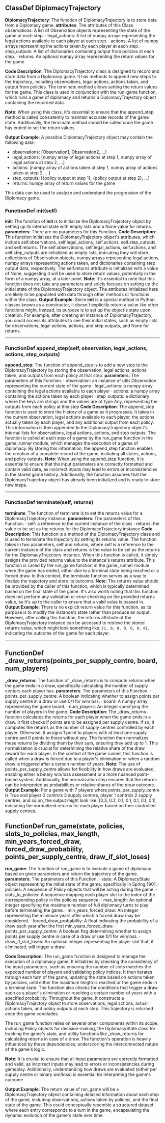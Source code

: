 ## ClassDef DiplomacyTrajectory
**DiplomacyTrajectory**: The function of DiplomacyTrajectory is to store data from a Diplomacy game.
**attributes**: The attributes of this Class.
· observations: A list of Observation objects representing the state of the game at each step.
· legal_actions: A list of numpy arrays representing the legal actions available to each player at each step.
· actions: A list of numpy arrays representing the actions taken by each player at each step.
· step_outputs: A list of dictionaries containing output from policies at each step.
· returns: An optional numpy array representing the return values for the game.

**Code Description**: The DiplomacyTrajectory class is designed to record and store data from a Diplomacy game. It has methods to append new steps to the trajectory, including observations, legal actions, actions taken, and output from policies. The terminate method allows setting the return values for the game. This class is used in conjunction with the run_game function, which runs a game of diplomacy and returns a DiplomacyTrajectory object containing the recorded data.

**Note**: When using this class, it's essential to ensure that the append_step method is called consistently to maintain accurate records of the game state. Additionally, the terminate method should be called once the game has ended to set the return values.

**Output Example**: A possible DiplomacyTrajectory object may contain the following data:
- observations: [Observation1, Observation2, ...]
- legal_actions: [numpy array of legal actions at step 1, numpy array of legal actions at step 2, ...]
- actions: [numpy array of actions taken at step 1, numpy array of actions taken at step 2, ...]
- step_outputs: [{policy output at step 1}, {policy output at step 2}, ...]
- returns: numpy array of return values for the game

This data can be used to analyze and understand the progression of the Diplomacy game.
### FunctionDef __init__(self)
**__init__**: The function of __init__ is to initialize the DiplomacyTrajectory object by setting up its internal state with empty lists and a None value for returns.
**parameters**: There are no parameters for this Function.
**Code Description**: This function initializes the DiplomacyTrajectory object's attributes, which include self.observations, self.legal_actions, self.actions, self.step_outputs, and self.returns. The self.observations, self.legal_actions, self.actions, and self.step_outputs are initialized as empty lists, indicating they will store collections of Observation objects, numpy arrays representing legal actions, numpy arrays representing actions taken, and dictionaries containing step output data, respectively. The self.returns attribute is initialized with a value of None, suggesting it will be used to store return values, potentially in the form of a numpy array, at a later point.
**Note**: It's essential to note that this function does not take any parameters and solely focuses on setting up the initial state of the DiplomacyTrajectory object. The attributes initialized here are likely to be populated with data through other methods or functions within the class.
**Output Example**: Since __init__ is a special method in Python classes known as a constructor, it doesn't explicitly return a value like other functions might. Instead, its purpose is to set up the object's state upon creation. For example, after creating an instance of DiplomacyTrajectory, you could access its attributes to see their initial states, such as empty lists for observations, legal actions, actions, and step outputs, and None for returns.
***
### FunctionDef append_step(self, observation, legal_actions, actions, step_outputs)
**append_step**: The function of append_step is to add a new step to the DiplomacyTrajectory by storing the observation, legal actions, actions taken, and outputs from each policy at that step.
**parameters**: The parameters of this Function.
· observation: an instance of utils.Observation representing the current state of the game
· legal_actions: a numpy array containing the legal actions available to each player
· actions: a numpy array containing the actions taken by each player
· step_outputs: a dictionary where the keys are strings and the values are of type Any, representing the outputs from each policy at this step
**Code Description**: The append_step function is used to store the history of a game as it progresses. It takes in the current observation, legal actions available to each player, the actions actually taken by each player, and any additional output from each policy. This information is then appended to the DiplomacyTrajectory object's internal lists for observations, legal actions, actions, and step outputs. The function is called at each step of a game by the run_game function in the game_runner module, which manages the execution of a game of diplomacy. By storing this information, the append_step function enables the creation of a complete record of the game, including all states, actions, and policy outputs.
**Note**: When using the append_step function, it is essential to ensure that the input parameters are correctly formatted and contain valid data, as incorrect inputs may lead to errors or inconsistencies in the stored game history. Additionally, the function assumes that the DiplomacyTrajectory object has already been initialized and is ready to store new steps.
***
### FunctionDef terminate(self, returns)
**terminate**: The function of terminate is to set the returns value for a DiplomacyTrajectory instance.
**parameters**: The parameters of this Function.
· self: a reference to the current instance of the class
· returns: the value to be set as the returns for the DiplomacyTrajectory instance
**Code Description**: This function is a method of the DiplomacyTrajectory class and is used to terminate the trajectory by setting its returns value. The function takes in two parameters, self and returns, where self is a reference to the current instance of the class and returns is the value to be set as the returns for the DiplomacyTrajectory instance. When this function is called, it simply assigns the provided returns value to the instance's returns attribute. This function is called by the run_game function in the game_runner module when the game has ended, either due to a terminal state being reached or a forced draw. In this context, the terminate function serves as a way to finalize the trajectory and store its outcome.
**Note**: The returns value should be provided by the caller of this function, which is typically determined based on the final state of the game. It's also worth noting that this function does not perform any validation or error checking on the provided returns value, so it's up to the caller to ensure that a valid value is passed in.
**Output Example**: There is no explicit return value for this function, as its purpose is to modify the instance's state rather than produce an output. However, after calling this function, the returns attribute of the DiplomacyTrajectory instance can be accessed to retrieve the stored returns value, which might look something like: `[1, 0, 0, 0, 0, 0, 0]`, indicating the outcome of the game for each player.
***
## FunctionDef _draw_returns(points_per_supply_centre, board, num_players)
**_draw_returns**: The function of _draw_returns is to compute returns when the game ends in a draw, specifically calculating the number of supply centers each player has.
**parameters**: The parameters of this Function.
· points_per_supply_centre: A boolean indicating whether to assign points per supply centre in a draw or use 0/1 for win/loss.
· board: A numpy array representing the game board.
· num_players: An integer specifying the number of players in the game.
**Code Description**: The _draw_returns function calculates the returns for each player when the game ends in a draw. It first checks if points are to be assigned per supply centre. If so, it computes the returns as the number of supply centres controlled by each player. Otherwise, it assigns 1 point to players with at least one supply centre and 0 points to those without any. The function then normalizes these returns by dividing them by their sum, ensuring they add up to 1. This normalization is crucial for determining the relative share of the draw reward for each player. In the context of the game runner, this function is called when a draw is forced due to a player's elimination or when a random draw is triggered after a certain number of years.
**Note**: The use of points_per_supply_centre allows for flexibility in how draws are evaluated, enabling either a binary win/loss assessment or a more nuanced point-based system. Additionally, the normalization step ensures that the returns can be interpreted as probabilities or relative shares of the draw outcome.
**Output Example**: For a game with 7 players where points_per_supply_centre is True and player 0 controls 3 supply centres, player 1 controls 2 supply centres, and so on, the output might look like: [0.3, 0.2, 0.1, 0.1, 0.1, 0.1, 0.1], indicating the normalized returns for each player based on their controlled supply centres.
## FunctionDef run_game(state, policies, slots_to_policies, max_length, min_years_forced_draw, forced_draw_probability, points_per_supply_centre, draw_if_slot_loses)
**run_game**: The function of run_game is to execute a game of diplomacy based on given parameters and return the trajectory of the game.
**parameters**: The parameters of this Function.
· state: A DiplomacyState object representing the initial state of the game, specifically in Spring 1901.
· policies: A sequence of Policy objects that will be acting during the game.
· slots_to_policies: A sequence mapping each player slot to the index of the corresponding policy in the policies sequence.
· max_length: An optional integer specifying the maximum number of full diplomacy turns to play before terminating the game.
· min_years_forced_draw: An integer representing the minimum years after which a forced draw may be considered.
· forced_draw_probability: A float indicating the probability of a draw each year after the first min_years_forced_draw.
· points_per_supply_centre: A boolean flag determining whether to assign points per supply centre in case of a draw or use 0/1 for win/loss.
· draw_if_slot_loses: An optional integer representing the player slot that, if eliminated, will trigger a draw.

**Code Description**: The run_game function is designed to manage the execution of a diplomacy game. It initializes by checking the consistency of the input parameters, such as ensuring the number of slots matches the expected number of players and validating policy indices. It then iterates through each turn of the game, updating the state based on actions taken by policies, until either the maximum length is reached or the game ends in a terminal state. The function also checks for conditions that trigger a draw, such as a player's elimination or reaching a certain number of years with a specified probability. Throughout the game, it constructs a DiplomacyTrajectory object to store observations, legal actions, actual actions taken, and policy outputs at each step. This trajectory is returned once the game concludes.

The run_game function relies on several other components within its scope, including Policy objects for decision-making, the DiplomacyState class for tracking the game's state, and utility functions like _draw_returns for calculating returns in case of a draw. The function's operation is heavily influenced by these dependencies, underscoring the interconnected nature of the game's logic.

**Note**: It is crucial to ensure that all input parameters are correctly formatted and valid, as incorrect inputs may lead to errors or inconsistencies during gameplay. Additionally, understanding how draws are evaluated (either per supply centre or binary win/loss) is essential for interpreting the game's outcome.

**Output Example**: The return value of run_game will be a DiplomacyTrajectory object containing detailed information about each step of the game, including observations, actions taken by policies, and the final state of the game. This could conceptually resemble a structured dataset where each entry corresponds to a turn in the game, encapsulating the dynamic evolution of the game's state over time.
